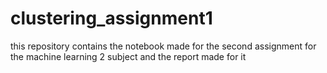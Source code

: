 # clustering_assignment1
this repository contains the notebook made for the second assignment for the machine learning 2 subject and the report made for it
